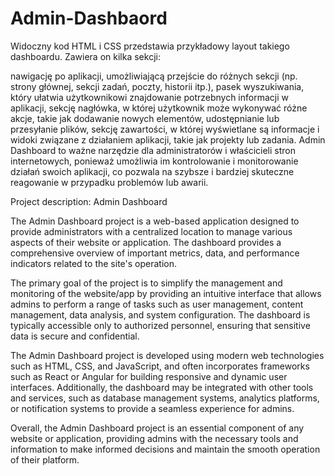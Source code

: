# Admin-Dashbaord
Widoczny kod HTML i CSS przedstawia przykładowy layout takiego dashboardu. Zawiera on kilka sekcji:

nawigację po aplikacji, umożliwiającą przejście do różnych sekcji (np. strony głównej, sekcji zadań, poczty, historii itp.),
pasek wyszukiwania, który ułatwia użytkownikowi znajdowanie potrzebnych informacji w aplikacji,
sekcję nagłówka, w której użytkownik może wykonywać różne akcje, takie jak dodawanie nowych elementów, udostępnianie lub przesyłanie plików,
sekcję zawartości, w której wyświetlane są informacje i widoki związane z działaniem aplikacji, takie jak projekty lub zadania.
Admin Dashboard to ważne narzędzie dla administratorów i właścicieli stron internetowych, ponieważ umożliwia im kontrolowanie i monitorowanie działań swoich aplikacji, co pozwala na szybsze i bardziej skuteczne reagowanie w przypadku problemów lub awarii.


Project description: Admin Dashboard

The Admin Dashboard project is a web-based application designed to provide administrators with a centralized location to manage various aspects of their website or application. The dashboard provides a comprehensive overview of important metrics, data, and performance indicators related to the site's operation.

The primary goal of the project is to simplify the management and monitoring of the website/app by providing an intuitive interface that allows admins to perform a range of tasks such as user management, content management, data analysis, and system configuration. The dashboard is typically accessible only to authorized personnel, ensuring that sensitive data is secure and confidential.

The Admin Dashboard project is developed using modern web technologies such as HTML, CSS, and JavaScript, and often incorporates frameworks such as React or Angular for building responsive and dynamic user interfaces. Additionally, the dashboard may be integrated with other tools and services, such as database management systems, analytics platforms, or notification systems to provide a seamless experience for admins.

Overall, the Admin Dashboard project is an essential component of any website or application, providing admins with the necessary tools and information to make informed decisions and maintain the smooth operation of their platform.
